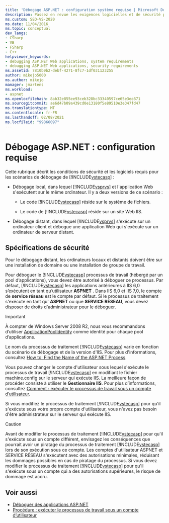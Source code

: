 ```yaml
---
title: 'Débogage ASP.NET : configuration système requise | Microsoft Docs'
description: Passez en revue les exigences logicielles et de sécurité pour le débogage local ASP.NET, dans lequel Visual Studio et l’application Web s’exécutent sur le même ordinateur, et le débogage distant.
ms.custom: SEO-VS-2020
ms.date: 11/04/2016
ms.topic: conceptual
dev_langs:
- CSharp
- VB
- FSharp
- C++
helpviewer_keywords:
- debugging ASP.NET Web applications, system requirements
- debugging ASP.NET Web applications, security requirements
ms.assetid: 7810b9b2-debf-4271-8fc7-1df031123255
author: mikejo5000
ms.author: mikejo
manager: jmartens
ms.workload:
- aspnet
ms.openlocfilehash: 8ab32e855ee93ceb328bc33340597ce65e3ee871
ms.sourcegitcommit: ae6d47b09a439cd0e13180f5e89510e3e347fd47
ms.translationtype: MT
ms.contentlocale: fr-FR
ms.lasthandoff: 02/08/2021
ms.locfileid: "99866097"
---
```

# <a name="aspnet-debugging-system-requirements"></a>Débogage ASP.NET : configuration requise
Cette rubrique décrit les conditions de sécurité et les logiciels requis pour les scénarios de débogage de [!INCLUDE[vstecasp](../code-quality/includes/vstecasp_md.md)] :

- Débogage local, dans lequel [!INCLUDE[vsprvs](../code-quality/includes/vsprvs_md.md)] et l'application Web s'exécutent sur le même ordinateur. Il y a deux versions de ce scénario :

  - Le code [!INCLUDE[vstecasp](../code-quality/includes/vstecasp_md.md)] réside sur le système de fichiers.

  - Le code de [!INCLUDE[vstecasp](../code-quality/includes/vstecasp_md.md)] réside sur un site Web IIS.

- Débogage distant, dans lequel [!INCLUDE[vsprvs](../code-quality/includes/vsprvs_md.md)] s'exécute sur un ordinateur client et débogue une application Web qui s'exécute sur un ordinateur de serveur distant.

## <a name="security-requirements"></a>Spécifications de sécurité
 Pour le débogage distant, les ordinateurs locaux et distants doivent être sur une installation de domaine ou une installation de groupe de travail.

 Pour déboguer le [!INCLUDE[vstecasp](../code-quality/includes/vstecasp_md.md)] processus de travail (hébergé par un pool d’applications), vous devez être autorisé à déboguer ce processus. Par défaut, [!INCLUDE[vstecasp](../code-quality/includes/vstecasp_md.md)] les applications antérieures à IIS 6,0 s’exécutent en tant qu’utilisateur **ASPNET** . Dans IIS 6,0 et IIS 7,0, le compte de **service réseau** est le compte par défaut. Si le processus de traitement s'exécute en tant qu' **ASPNET** ou que **SERVICE RÉSEAU**, vous devez disposer de droits d'administrateur pour le déboguer.

 > [!IMPORTANT]
 > À compter de Windows Server 2008 R2, nous vous recommandons d’utiliser [ApplicationPoolIdentity](/iis/manage/configuring-security/application-pool-identities) comme identité pour chaque pool d’applications.

 Le nom du processus de traitement [!INCLUDE[vstecasp](../code-quality/includes/vstecasp_md.md)] varie en fonction du scénario de débogage et de la version d'IIS. Pour plus d'informations, consultez [How to: Find the Name of the ASP.NET Process](../debugger/how-to-find-the-name-of-the-aspnet-process.md).

 Vous pouvez changer le compte d'utilisateur sous lequel s'exécute le processus de travail [!INCLUDE[vstecasp](../code-quality/includes/vstecasp_md.md)] en modifiant le fichier machine.config sur le serveur qui exécute IIS. La meilleure façon de procéder consiste à utiliser le **Gestionnaire IIS**. Pour plus d’informations, consultez [Comment : exécuter le processus de travail sous un compte d’utilisateur](../debugger/how-to-run-the-worker-process-under-a-user-account.md).

 Si vous modifiez le processus de traitement [!INCLUDE[vstecasp](../code-quality/includes/vstecasp_md.md)] pour qu'il s'exécute sous votre propre compte d'utilisateur, vous n'avez pas besoin d'être administrateur sur le serveur qui exécute IIS.

> [!CAUTION]
> Avant de modifier le processus de traitement [!INCLUDE[vstecasp](../code-quality/includes/vstecasp_md.md)] pour qu'il s'exécute sous un compte différent, envisagez les conséquences que pourrait avoir un piratage du processus de traitement [!INCLUDE[vstecasp](../code-quality/includes/vstecasp_md.md)] lors de son exécution sous ce compte. Les comptes d'utilisateur ASPNET et SERVICE RÉSEAU s'exécutent avec des autorisations minimales, réduisant les dommages possibles en cas de piratage du processus. Si vous devez modifier le processus de traitement [!INCLUDE[vstecasp](../code-quality/includes/vstecasp_md.md)] pour qu'il s'exécute sous un compte qui a des autorisations supérieures, le risque de dommage est accru.

## <a name="see-also"></a>Voir aussi

- [Déboguer des applications ASP.NET](../debugger/how-to-enable-debugging-for-aspnet-applications.md)
- [Procédure : exécuter le processus de travail sous un compte d’utilisateur](../debugger/how-to-run-the-worker-process-under-a-user-account.md)